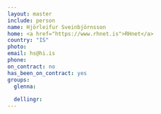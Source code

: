 ```yaml
---
layout: master
include: person
name: Hjörleifur Sveinbjörnsson
home: <a href="https://www.rhnet.is">RHnet</a>
country: "IS"
photo:
email: hs@hi.is
phone:
on_contract: no
has_been_on_contract: yes
groups:
  glenna:
  
  dellingr:
---
```

